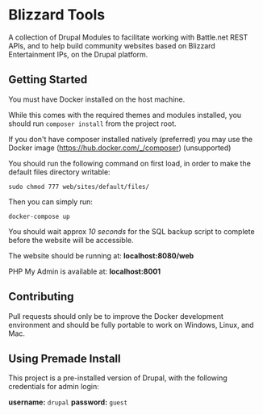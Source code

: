 # Blizzard Tools

A collection of Drupal Modules to facilitate working with Battle.net REST APIs, and to help build community websites based on Blizzard Entertainment IPs, on the Drupal platform.

## Getting Started

You must have Docker installed on the host machine.

While this comes with the required themes and modules installed, you should run `composer install` from the project root. 

If you don't have composer installed natively (preferred) you may use the Docker image (https://hub.docker.com/_/composer) (unsupported)

You should run the following command on first load, in order to make the default files directory writable: 

`sudo chmod 777 web/sites/default/files/`

Then you can simply run:

`docker-compose up`

You should wait approx *10 seconds* for the SQL backup script to complete before the website will be accessible.

The website should be running at: **localhost:8080/web**

PHP My Admin is available at: **localhost:8001**


## Contributing

Pull requests should only be to improve the Docker development environment and should be fully portable to work on Windows, Linux, and Mac.

## Using Premade Install

This project is a pre-installed version of Drupal, with the following credentials for admin login:

**username:** `drupal` **password:** `guest`
